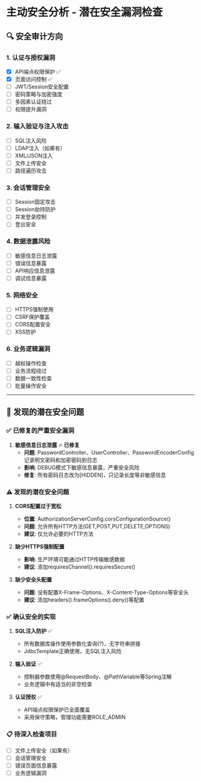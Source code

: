 # 主动安全分析 - 潜在安全漏洞检查

## 🔍 安全审计方向

### 1. 认证与授权漏洞
- [x] API端点权限保护 ✅
- [x] 页面访问控制 ✅  
- [ ] JWT/Session安全配置
- [ ] 密码策略与加密强度
- [ ] 多因素认证绕过
- [ ] 权限提升漏洞

### 2. 输入验证与注入攻击
- [ ] SQL注入风险
- [ ] LDAP注入（如果有）
- [ ] XML/JSON注入
- [ ] 文件上传安全
- [ ] 路径遍历攻击

### 3. 会话管理安全
- [ ] Session固定攻击
- [ ] Session劫持防护
- [ ] 并发登录控制
- [ ] 登出安全

### 4. 数据泄露风险
- [ ] 敏感信息日志泄露
- [ ] 错误信息暴露
- [ ] API响应信息泄露
- [ ] 调试信息暴露

### 5. 网络安全
- [ ] HTTPS强制使用
- [ ] CSRF保护覆盖
- [ ] CORS配置安全
- [ ] XSS防护

### 6. 业务逻辑漏洞
- [ ] 越权操作检查
- [ ] 业务流程绕过
- [ ] 数据一致性检查
- [ ] 批量操作安全

---

## 🚨 发现的潜在安全问题

### ✅ 已修复的严重安全漏洞
1. **敏感信息日志泄露** 🔥 **已修复**
   - **问题**: PasswordController、UserController、PasswordEncoderConfig记录明文密码和加密密码到日志
   - **影响**: DEBUG模式下敏感信息暴露，严重安全风险
   - **修复**: 所有密码日志改为[HIDDEN]，只记录长度等非敏感信息

### ⚠️ 发现的潜在安全问题
1. **CORS配置过于宽松**
   - **位置**: AuthorizationServerConfig.corsConfigurationSource()
   - **问题**: 允许所有HTTP方法(GET,POST,PUT,DELETE,OPTIONS)
   - **建议**: 仅允许必要的HTTP方法

2. **缺少HTTPS强制配置**
   - **影响**: 生产环境可能通过HTTP传输敏感数据
   - **建议**: 添加requiresChannel().requiresSecure()

3. **缺少安全头配置**
   - **问题**: 没有配置X-Frame-Options、X-Content-Type-Options等安全头
   - **建议**: 添加headers().frameOptions().deny()等配置

### ✅ 确认安全的实现
1. **SQL注入防护** ✅
   - 所有数据库操作使用参数化查询(?)，无字符串拼接
   - JdbcTemplate正确使用，无SQL注入风险

2. **输入验证** ✅
   - 控制器参数使用@RequestBody、@PathVariable等Spring注解
   - 业务逻辑中有适当的非空检查

3. **认证授权** ✅
   - API端点权限保护已全面覆盖
   - 采用保守策略，管理功能需要ROLE_ADMIN

### 📋 待深入检查项目
- [ ] 文件上传安全（如果有）
- [ ] 会话管理安全
- [ ] 错误页面信息暴露
- [ ] 业务逻辑漏洞 